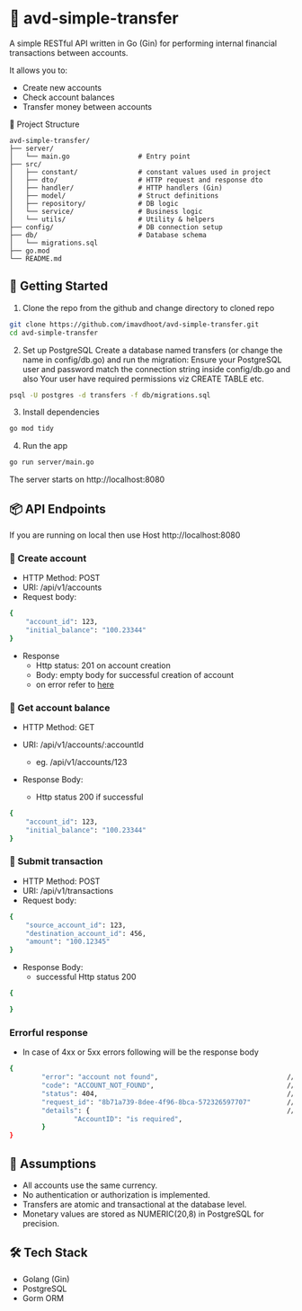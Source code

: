 # 💸 avd-simple-transfer
A simple RESTful API written in Go (Gin) for performing internal financial transactions between accounts.

It allows you to:
 - Create new accounts
 - Check account balances
 - Transfer money between accounts

📁 Project Structure
```
avd-simple-transfer/
├── server/
│   └── main.go                 # Entry point
├── src/
│   ├── constant/               # constant values used in project
│   ├── dto/                    # HTTP request and response dto
│   ├── handler/                # HTTP handlers (Gin)
│   ├── model/                  # Struct definitions
│   ├── repository/             # DB logic
│   └── service/                # Business logic
│   └── utils/                  # Utility & helpers
├── config/                     # DB connection setup
├── db/                         # Database schema
│   └── migrations.sql
├── go.mod
└── README.md
```

## 🚀 Getting Started
1. Clone the repo from the github and change directory to cloned repo
```bash
git clone https://github.com/imavdhoot/avd-simple-transfer.git
cd avd-simple-transfer
```
2. Set up PostgreSQL
Create a database named transfers (or change the name in config/db.go) and run the migration:
Ensure your PostgreSQL user and password match the connection string inside config/db.go and also
Your user have required permissions viz CREATE TABLE etc.
```bash
psql -U postgres -d transfers -f db/migrations.sql
```

3. Install dependencies
```bash
go mod tidy
```
4. Run the app
```bash
go run server/main.go
```
The server starts on http://localhost:8080

## 📦 API Endpoints
If you are running on local then use Host http://localhost:8080
### 📗 Create account
- HTTP Method: POST
- URI: /api/v1/accounts
- Request body:
```bash
{
	"account_id": 123,
	"initial_balance": "100.23344"
}
```
- Response
	- Http status: 201 on account creation
	- Body: empty body for successful creation of account
	- on error refer to [here](#️errorful-response)

### 📘 Get account balance
- HTTP Method: GET
- URI: /api/v1/accounts/:accountId
	- eg. /api/v1/accounts/123

- Response Body: 
	- Http status 200 if successful
```bash
{
	"account_id": 123,
	"initial_balance": "100.23344"
}
```
### 💸 Submit transaction
- HTTP Method: POST
- URI: /api/v1/transactions
- Request body:
```bash
{
	"source_account_id": 123,
	"destination_account_id": 456,
	"amount": "100.12345"
}
```
- Response Body: 
	- successful Http status 200
```bash
{

}
```

### Errorful response
- In case of 4xx or 5xx errors following will be the response body
```bash
{
		"error": "account not found",                                // human readble error message
		"code": "ACCOUNT_NOT_FOUND",                                 // error code for tracing
		"status": 404,                                               // http status depending on type of error occurred
		"request_id": "8b71a739-8dee-4f96-8bca-572326597707"         // request_id
		"details": {                                                 // details
				"AccountID": "is required",
		}
}
```

## 🔐 Assumptions
- All accounts use the same currency.
- No authentication or authorization is implemented.
- Transfers are atomic and transactional at the database level.
- Monetary values are stored as NUMERIC(20,8) in PostgreSQL for precision.

## 🛠️ Tech Stack
- Golang (Gin)
- PostgreSQL
- Gorm ORM